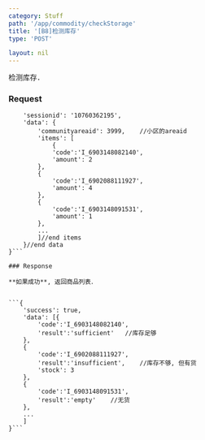 ```yaml
---
category: Stuff
path: '/app/commodity/checkStorage'
title: '[B8]检测库存'
type: 'POST'

layout: nil
---
```


检测库存．

### Request


```{
    'sessionid': '10760362195',
	'data':	{
	    'communityareaid': 3999,	//小区的areaid
	    'items': [
	    	{
		    'code':'I_6903148082140',
		    'amount': 2
		},
		{
		    'code':'I_6902088111927',
		    'amount': 4
		},
		{
		    'code':'I_6903148091531',
		    'amount': 1
		},
		...
		]//end items
	}//end data
}```

### Response

**如果成功**, 返回商品列表．


```{
    'success': true,
    'data': [{
	    'code':'I_6903148082140',
	    'result':'sufficient'	//库存足够
	},
	{
	    'code':'I_6902088111927',
	    'result':'insufficient',	//库存不够, 但有货
	    'stock': 3
	},
	{
	    'code':'I_6903148091531',
	    'result':'empty'	//无货
	},
	...
	]
}```


